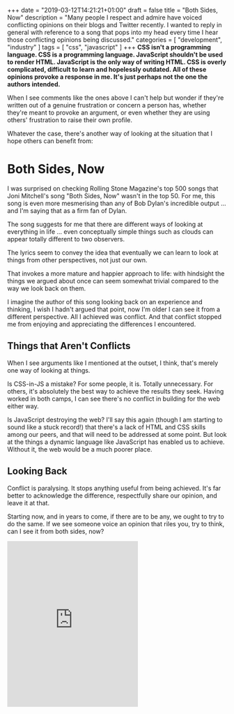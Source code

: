 +++
date = "2019-03-12T14:21:21+01:00"
draft = false
title = "Both Sides, Now"
description = "Many people I respect and admire have voiced conflicting opinions on their blogs and Twitter recently. I wanted to reply in general with reference to a song that pops into my head every time I hear those conflicting opinions being discussed."
categories = [
  "development",
  "industry"
]
tags = [
    "css",
   "javascript"
]
+++
**CSS isn't a programming language. CSS is a programming language. JavaScript shouldn't be used to render HTML. JavaScript is the only way of writing HTML. CSS is overly complicated, difficult to learn and hopelessly outdated. All of these opinions provoke a response in me. It's just perhaps not the one the authors intended.**

When I see comments like the ones above I can't help but wonder if they're written out of a genuine frustration or concern a person has, whether they're meant to provoke an argument, or even whether they are using others' frustration to raise their own profile.

Whatever the case, there's another way of looking at the situation that I hope others can benefit from:

# Both Sides, Now

I was surprised on checking Rolling Stone Magazine's top 500 songs that Joni Mitchell's song "Both Sides, Now" wasn't in the top 50. For me, this song is even more mesmerising than any of Bob Dylan's incredible output ... and I'm saying that as a firm fan of Dylan.

The song suggests for me that there are different ways of looking at everything in life ... even conceptually simple things such as clouds can appear totally different to two observers.

The lyrics seem to convey the idea that eventually we can learn to look at things from other perspectives, not just our own.

That invokes a more mature and happier approach to life: with hindsight the things we argued about once can seem somewhat trivial compared to the way we look back on them.

I imagine the author of this song looking back on an experience and thinking, I wish I hadn't argued that point, now I'm older I can see it from a different perspective. All I achieved was conflict. And that conflict stopped me from enjoying and appreciating the differences I encountered.


## Things that Aren't Conflicts

When I see arguments like I mentioned at the outset, I think, that's merely one way of looking at things.

Is CSS-in-JS a mistake? For some people, it is. Totally unnecessary. For others, it's absolutely the best way to achieve the results they seek. Having worked in both camps, I can see there's no conflict in building for the web either way.

Is JavaScript destroying the web? I'll say this again (though I am starting to sound like a stuck record!) that there's a lack of HTML and CSS skills among our peers, and that will need to be addressed at some point. But look at the things a dynamic language like JavaScript has enabled us to achieve. Without it, the web would be a much poorer place.


## Looking Back

Conflict is paralysing. It stops anything useful from being achieved. It's far better to acknowledge the difference, respectfully share our opinion, and leave it at that.

Starting now, and in years to come, if there are to be any, we ought to try to do the same. If we see someone voice an opinion that riles you, try to think, can I see it from both sides, now?


<iframe src="https://open.spotify.com/embed/track/1pjATX7sbd6Y4jMVqIvzHk" width="300" height="380" frameborder="0" allowtransparency="true" allow="encrypted-media"></iframe>
